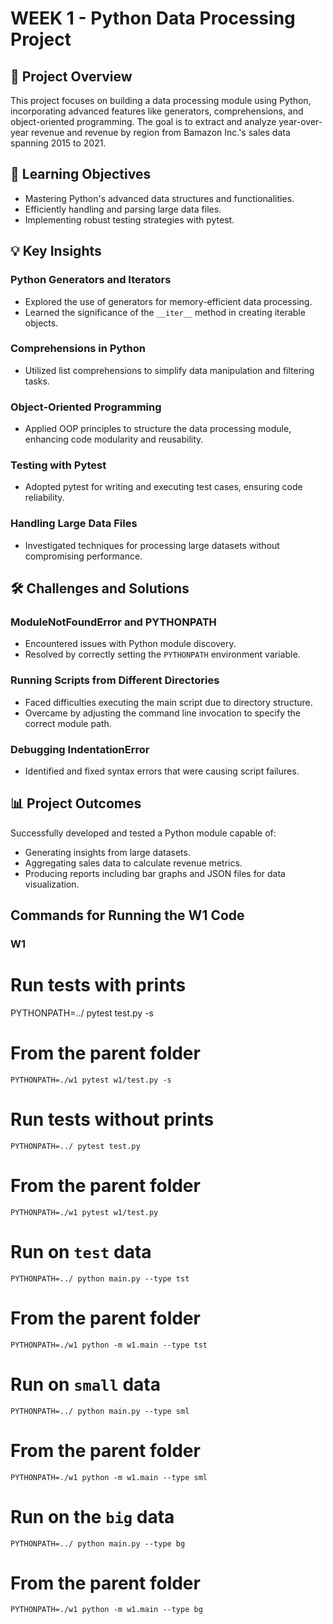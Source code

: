 # WEEK 1 - Python Data Processing Project

## 🚀 Project Overview
This project focuses on building a data processing module using Python, incorporating advanced features like generators, comprehensions, and object-oriented programming. The goal is to extract and analyze year-over-year revenue and revenue by region from Bamazon Inc.'s sales data spanning 2015 to 2021.

## 🧭 Learning Objectives
- Mastering Python's advanced data structures and functionalities.
- Efficiently handling and parsing large data files.
- Implementing robust testing strategies with pytest.

## 💡 Key Insights

### Python Generators and Iterators
- Explored the use of generators for memory-efficient data processing.
- Learned the significance of the `__iter__` method in creating iterable objects.

### Comprehensions in Python
- Utilized list comprehensions to simplify data manipulation and filtering tasks.

### Object-Oriented Programming
- Applied OOP principles to structure the data processing module, enhancing code modularity and reusability.

### Testing with Pytest
- Adopted pytest for writing and executing test cases, ensuring code reliability.

### Handling Large Data Files
- Investigated techniques for processing large datasets without compromising performance.

## 🛠️ Challenges and Solutions

### ModuleNotFoundError and PYTHONPATH
- Encountered issues with Python module discovery.
- Resolved by correctly setting the `PYTHONPATH` environment variable.

### Running Scripts from Different Directories
- Faced difficulties executing the main script due to directory structure.
- Overcame by adjusting the command line invocation to specify the correct module path.

### Debugging IndentationError
- Identified and fixed syntax errors that were causing script failures.

## 📊 Project Outcomes

Successfully developed and tested a Python module capable of:
- Generating insights from large datasets.
- Aggregating sales data to calculate revenue metrics.
- Producing reports including bar graphs and JSON files for data visualization.

## Commands for Running the W1 Code

### W1

# Run tests with prints
PYTHONPATH=../ pytest test.py -s
# From the parent folder
```
PYTHONPATH=./w1 pytest w1/test.py -s
```
# Run tests without prints
```
PYTHONPATH=../ pytest test.py
```
# From the parent folder
```
PYTHONPATH=./w1 pytest w1/test.py
```

# Run on `test` data
```
PYTHONPATH=../ python main.py --type tst
```
# From the parent folder
```
PYTHONPATH=./w1 python -m w1.main --type tst
```

# Run on `small` data
```
PYTHONPATH=../ python main.py --type sml
```
# From the parent folder
```
PYTHONPATH=./w1 python -m w1.main --type sml
```

# Run on the `big` data
```
PYTHONPATH=../ python main.py --type bg
```
# From the parent folder
```
PYTHONPATH=./w1 python -m w1.main --type bg
```